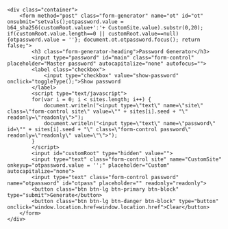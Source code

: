 
    <div class="container">
        <form method="post" class="form-generator" name="ot" id="ot" onsubmit="setvals();otpassword.value = b64_sha256(customRoot.value+':'+ CustomSite.value).substr(0,20); if(customRoot.value.length==0 || customRoot.value==null){otpassword.value = ''}; document.ot.otpassword.focus(); return false;">
            <h3 class="form-generator-heading">Password Generator</h3>
            <input type="password" id="main" class="form-control" placeholder="Master password" autocapitalize="none" autofocus="">
            <label class="checkbox">
                <input type="checkbox" value="show-password" onclick="toggleType();">Show password
            </label>
            <script type="text/javascript">
            for(var i = 0; i < sites.length; i++) {
                document.writeln("<input type=\"text\" name=\"site\" class=\"form-control site\" value=\"" + sites[i].seed + "\" readonly=\"readonly\">");
                document.writeln("<input type=\"text\" name=\"password\" id=\"" + sites[i].seed + "\" class=\"form-control password\" readonly=\"readonly\" value=\"\">");
            }
            </script>
            <input id="customRoot" type="hidden" value="">
            <input type="text" class="form-control site" name="CustomSite" onkeyup="otpassword.value = '';" placeholder="Custom" autocapitalize="none">
            <input type="text" class="form-control password" name="otpassword" id="otpass" placeholder="" readonly="readonly">
            <button class="btn btn-lg btn-primary btn-block" type="submit">Generate</button>
            <button class="btn btn-lg btn-danger btn-block" type="button" onclick="window.location.href=window.location.href">Clear</button>
        </form>
    </div>

